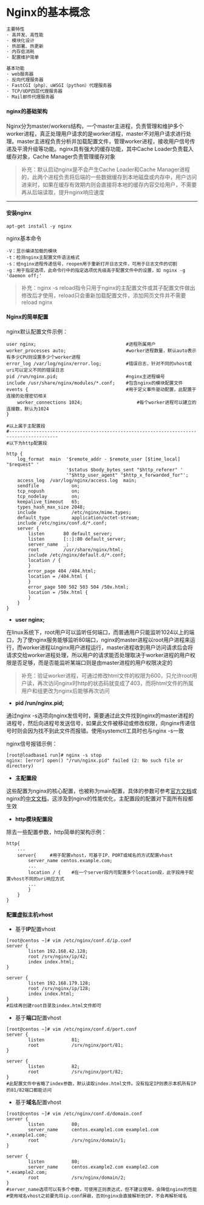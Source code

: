 # Nginx的基本概念

```diff
主要特性
· 高并发、高性能
· 模块化设计
· 热部署、热更新
· 内存低消耗
· 配置维护简单

基本功能
· web服务器
· 反向代理服务器
· FastCGI（php）、uWSGI（python）代理服务器
· TCP/UDP四层代理服务器
· Mail邮件代理服务器
```

#### nginx的基础架构

Nginx分为master/workers结构，一个master主进程，负责管理和维护多个worker进程，真正处理用户请求的是worker进程，master不对用户请求进行处理。master主进程负责分析并加载配置文件，管理worker进程，接收用户信号传递及平滑升级等功能。nginx具有强大的缓存功能，其中Cache Loader负责载入缓存对象，Cache Manager负责管理缓存对象

> 补充：默认启动nginx是不会产生Cache Loader和Cache Manager进程的，此两个进程负责将后端的一些数据缓存到本地磁盘或内存中，用户访问进来时，如果在缓存有效期内则会直接将本地的缓存内容交给用户，不需要再从后端读取，提升nginx响应速度

---

#### 安装nginx

```shell
apt-get install -y nginx
```

nginx基本命令

```shell
-V：显示编译加载的模块
-t：检测nginx主配置文件语法格式
-s：给nginx进程传递信号，reopen用于重新打开日志文件，可用于日志文件的切割
-g：用于指定选项，此命令行中的指定选项优先级高于配置文件中的设置，如 nginx -g 'daemon off;'
```

> 补充：nginx -s reload指令只用于nginx的主配置文件或其子配置文件做出修改后才使用，reload只会重新加载配置文件，添加网页文件并不需要reload nginx

#### Nginx的简单配置

nginx默认配置文件示例：

```shell
user nginx;									#进程所属用户
worker_processes auto;						#worker进程数量，默认auto表示有多少CPU则设置多少个worker进程
error_log /var/log/nginx/error.log;			#错误日志，针对不同的vhost或uri可以定义不同的错误日志
pid /run/nginx.pid;							#nginx主进程编号
include /usr/share/nginx/modules/*.conf;	#包含nginx的模块配置文件
events {									#用于定义事件驱动配置，此配置于连接的处理密切相关
    worker_connections 1024;					#每个worker进程可以建立的连接数，默认为1024
}

#以上属于主配置段
#----------------------------------------------------------------------------------------
#以下为http配置段

http {
    log_format  main  '$remote_addr - $remote_user [$time_local] "$request" '
                      '$status $body_bytes_sent "$http_referer" '
                      '"$http_user_agent" "$http_x_forwarded_for"';
    access_log  /var/log/nginx/access.log  main;
    sendfile            on;
    tcp_nopush          on;
    tcp_nodelay         on;
    keepalive_timeout   65;
    types_hash_max_size 2048;
    include             /etc/nginx/mime.types;
    default_type        application/octet-stream;
    include /etc/nginx/conf.d/*.conf;
    server {
        listen       80 default_server;
        listen       [::]:80 default_server;
        server_name  _;
        root         /usr/share/nginx/html;
        include /etc/nginx/default.d/*.conf;
        location / {
        }
        error_page 404 /404.html;
        location = /404.html {
        }
        error_page 500 502 503 504 /50x.html;
        location = /50x.html {
        }
    }
}
```

- **user nginx;**

在linux系统下，root用户可以监听任何端口，而普通用户只能监听1024以上的端口，为了使nginx服务能够监听80端口，nginx的master进程以root用户进程来运行，而worker进程以nginx用户进程运行，master进程收到用户访问请求后会将请求交给worker进程处理，所以用户的请求能否处理取决于worker进程的用户权限是否足够，而是否能监听某端口则是由master进程的用户权限决定的

> 补充：验证worker进程，可通过修改html文件的权限为600，只允许root用户读，再次访问nginx时http的状态码就变成了403，而将html文件的所属用户和组更改为nginx后能够再次访问

- **pid /run/nginx.pid;**

通过nginx -s选项向nginx发信号时，需要通过此文件找到nginx的master进程的进程号，然后向进程号发送信号，如果此文件被移动或修改权限，向nginx传递信号时则会因为找不到此文件而报错。使用systemctl工具时也与nginx -s一致

nginx信号报错示例：

```shell
[root@loadbase1 run]# nginx -s stop
nginx: [error] open() "/run/nginx.pid" failed (2: No such file or directory)
```

- **主配置段**

这些配置为nginx的核心配置，也被称为main配置，具体的参数可参考[官方文档](http://nginx.org/en/docs/)或nginx的[中文文档](https://www.nginx.cn/doc/)，这涉及到nginx的性能优化，主配置段的配置对下面所有段都生效

- **http模块配置段**

除去一些配置参数，http简单的架构示例：

```shell
http{
	...
	server{		#用于配置vhost，可基于IP、PORT或域名的方式配置vhost
		server_name	centos.example.com;
		...
		location / {	#在一个server段内可配置多个location段，此字段用于配置vhost不同的uri响应方式
		...
		}
	}
}
```

#### 配置虚拟主机vhost

- 基于**IP**配置vhost

```shell
[root@centos ~]# vim /etc/nginx/conf.d/ip.conf
server {
        listen 192.168.42.128;
        root /srv/nginx/ip/42;
        index index.html;
}

server {
        listen 192.168.179.128;
        root /srv/nginx/ip/128;
        index index.html;
}
#后续再创建root目录及index.html文件即可
```

- 基于**端口**配置vhost

```shell
[root@centos ~]# vim /etc/nginx/conf.d/port.conf
server {
        listen          81;
        root            /srv/nginx/port/81;
}

server {
        listen          82;
        root            /srv/nginx/port/82;
}
#此配置文件中省略了index参数，默认读取index.html文件。没有指定IP则表示本机所有IP的81/82端口都能访问
```

- 基于**域名**配置vhost

```shell
[root@centos ~]# vim /etc/nginx/conf.d/domain.conf
server {
        listen          80;
        server_name     centos.example1.com example1.com *.example1.com;
        root            /srv/nginx/domain/1;
}

server {
        listen          80;
        server_name     centos.example2.com example2.com *.example2.com;
        root            /srv/nginx/domain/2;
}
#server_name选项可以有多个参数，可使用正则表达式，但不建议使用，会降低nginx的性能
#使用域名vhost之前要先将ip.conf屏蔽，否则nginx会直接解析到IP，不会再解析域名
```

